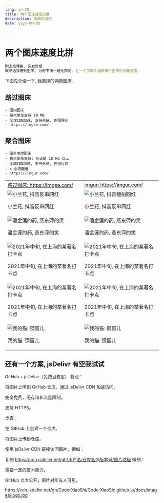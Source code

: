 ```yaml
---
lang: zh-CN
title: 两个图床速度比拼
description: 页面的描述
date: yyyy-MM-dd

---
```


# 两个图床速度比拼

```javascript
刚上线博客, 突发奇想
既然选择用到图床, 为何不搞一场比赛呢. 在一个页面中展示两个图床的加载速度.
```

下面先介绍一下, 我选择的两款图床.

## 路过图床
    - 国内图床
    - 最大单张支持 10 MB
    - 全球CDN加速, 支持外链, 原图保存
    - https://imgse.com/

## 聚合图床
    - 国外老牌图床
    - 最大单张支持: 应该是 10 Mb 以上
    - 全球CDN加速, 支持外链, 原图保存
    - x 必须翻墙
    - https://imgur.com/

<table>
    <tbody>
  <tr>
    <td style="width: 50%;">
        <a href="https://imgse.com/" target="_blank">路过图床: https://imgse.com/</a>
    </td>
    <td style="width: 50%;">
        <a href="https://imgur.com/" target="_blank">imgur: https://imgur.com/</a>
    </td>
  </tr>
  <tr>
    <td style="width: 50%;">
    <img src="https://s21.ax1x.com/2025/01/15/pEFFmuR.jpg" alt="小兰花, 抖音反串网红" title="小兰花, 抖音反串网红"  />
    <p>
        小兰花, 抖音反串网红
    </p>
    </td>
    <td style="width: 50%;"><img src="https://i.imgur.com/5gfpu6j.jpeg" alt="小兰花, 抖音翻船网红"  />
        <p>
        小兰花, 抖音反串网红
    </p>
    </td>
  </tr>
  <tr>
    <td>
        <img src="https://s21.ax1x.com/2025/01/15/pEFFJvd.jpg" alt="潘金莲的药, 燕东萍的笑"  />
        <p>潘金莲的药, 燕东萍的笑</p>
    </td>
    <td><img src="https://i.imgur.com/NTMVvYU.jpeg" alt="潘金莲的药, 燕东萍的笑"  />
        <p>潘金莲的药, 燕东萍的笑</p>
    </td>
  </tr>
  <tr>
    <td>
        <img src="https://s21.ax1x.com/2025/01/15/pEFFUbt.jpg" alt="2021年中旬, 在上海的某著名打卡点" />
        <p>2021年中旬, 在上海的某著名打卡点</p>
    </td>
    <td>
        <img src="https://i.imgur.com/N7VC7RJ.jpeg" alt="2021年中旬, 在上海的某著名打卡点" />
        <p>2021年中旬, 在上海的某著名打卡点</p>
    </td>
  </tr>
  <tr>
    <td>
        <img src="https://s21.ax1x.com/2025/01/15/pEFFNDI.jpg" alt="2021年中旬, 在上海的某著名打卡点" />
        <p>2021年中旬, 在上海的某著名打卡点</p>
    </td>
    <td>
        <img src="https://i.imgur.com/wkXX3OB.jpeg" alt="2021年中旬, 在上海的某著名打卡点" />
        <p>2021年中旬, 在上海的某著名打卡点</p>
    </td>
  </tr>
  <tr>
    <td>
        <img src="https://s21.ax1x.com/2025/01/15/pEFFtKA.jpg" alt="我的猫: 钢蛋儿"  />
        <p>我的猫: 钢蛋儿</p>
    </td>
    <td>
        <img src="https://i.imgur.com/oxw0s5t.jpeg" alt="我的猫: 钢蛋儿"  />
        <p>我的猫: 钢蛋儿</p>
    </td>
  </tr>
</tbody>
</table>


## 还有一个方案, jsDelivr 有空我试试


GitHub + jsDelivr（免费且稳定）
特点：

将图片上传到 GitHub 仓库，通过 jsDelivr CDN 加速访问。

完全免费，无存储和流量限制。

支持 HTTPS。

步骤：

在 GitHub 上创建一个仓库。

将图片上传到仓库。

使用 jsDelivr CDN 链接访问图片，例如：

复制
https://cdn.jsdelivr.net/gh/用户名/仓库名@版本号/图片路径
限制：

需要一定的技术能力。

GitHub 仓库公开，图片对所有人可见。

https://cdn.jsdelivr.net/gh/CoderXiaoShi/CoderXiaoShi.github.io/docs/images/logo.jpg

